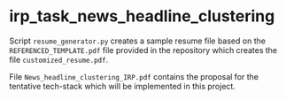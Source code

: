 # irp_task_news_headline_clustering

Script `resume_generator.py` creates a sample resume file based on the `REFERENCED_TEMPLATE.pdf` file provided in the repository which creates the file  `customized_resume.pdf`.

File `News_headline_clustering_IRP.pdf` contains the proposal for the tentative tech-stack which will be implemented in this project.
